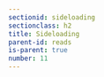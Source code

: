 ```yaml
---
sectionid: sideloading
sectionclass: h2
title: Sideloading
parent-id: reads
is-parent: true
number: 11
---
```

